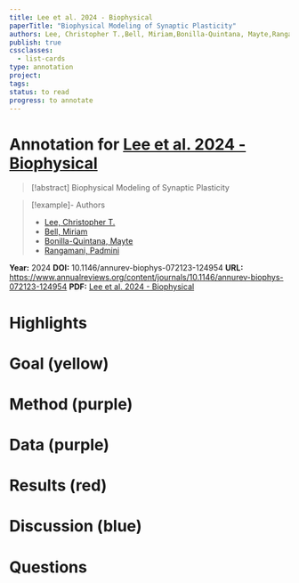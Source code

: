 ```yaml
---
title: Lee et al. 2024 - Biophysical
paperTitle: "Biophysical Modeling of Synaptic Plasticity"
authors: Lee, Christopher T.,Bell, Miriam,Bonilla-Quintana, Mayte,Rangamani, Padmini
publish: true
cssclasses:
  - list-cards
type: annotation
project:
tags:
status: to read
progress: to annotate
---
```

# Annotation for [Lee et al. 2024 - Biophysical](Papers/References/Lee%20et%20al.%202024%20-%20Biophysical)

> [!abstract] Biophysical Modeling of Synaptic Plasticity

> [!example]- Authors
> - [Lee, Christopher T.](Lee%2C%20Christopher%20T.)
> - [Bell, Miriam](Bell%2C%20Miriam)
> - [Bonilla-Quintana, Mayte](Bonilla-Quintana%2C%20Mayte)
> - [Rangamani, Padmini](Rangamani%2C%20Padmini)

**Year:** 2024
**DOI:** 10.1146/annurev-biophys-072123-124954
**URL:** https://www.annualreviews.org/content/journals/10.1146/annurev-biophys-072123-124954
**PDF:** [Lee et al. 2024 - Biophysical](Papers/PDFs/Lee%20et%20al.%202024%20-%20Biophysical%20Modeling%20of%20Synaptic%20Plasticity.pdf)

# Highlights


# Goal (yellow)


# Method (purple)


# Data (purple)


# Results (red)


# Discussion (blue)


# Questions

